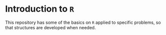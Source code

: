 # Introduction to `R`

This repository has some of the basics on `R` applied to specific problems, so that structures are developed when needed.

